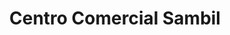 ---
title: "Centro Comercial Sambil"
url: /caracas/centro-comercial-sambil/
shop: Einkaufszentrum
---